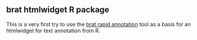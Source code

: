 ## brat htmlwidget R package

This is a very first try to use the [brat rapid annotation](https://brat.nlplab.org/) tool as a basis
for an htmlwidget for text annotation from R.
